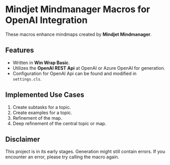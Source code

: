 # Mindjet Mindmanager Macros for OpenAI Integration

These macros enhance mindmaps created by **Mindjet Mindmanager**.

## Features

- Written in **Win Wrap Basic**.
- Utilizes the **OpenAI REST Api** at OpenAI or Azure OpenAI for generation.
- Configuration for OpenAI Api can be found and modified in `settings.cls`.

## Implemented Use Cases

1. Create subtasks for a topic.
2. Create examples for a topic.
3. Refinement of the map.
4. Deep refinement of the central topic or map.

## Disclaimer

This project is in its early stages. Generation might still contain errors. If you encounter an error, please try calling the macro again.
